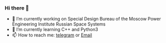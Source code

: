 ### Hi there 👋



- 🔭 I’m currently working on Special Design Bureau of the Moscow Power Engineering Institute Russian Space Systems
- 🌱 I’m currently learning C++ and Python3
- 📫 How to reach me: [telegram](https://t.me/Serghom) or [Email](mailto:serghom99@gmail.com)
<!--
- 👯 I’m looking to collaborate on ...
- 🤔 I’m looking for help with ...
- 💬 Ask me about ...

- 😄 Pronouns: ...
- ⚡ Fun fact: ...
-->
